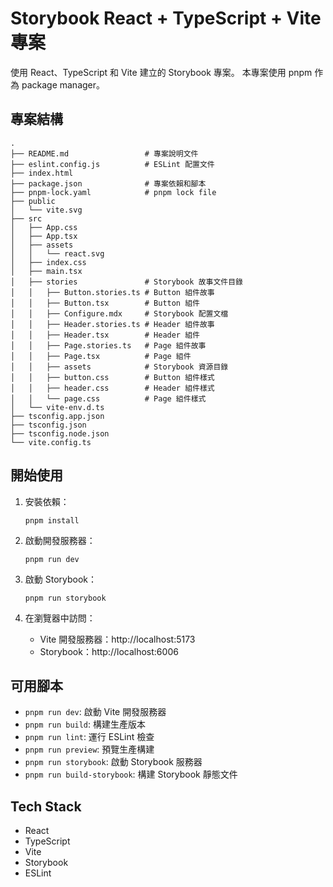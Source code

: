 # Storybook React + TypeScript + Vite 專案

使用 React、TypeScript 和 Vite 建立的 Storybook 專案。
本專案使用 pnpm 作為 package manager。

## 專案結構

```
.
├── README.md                 # 專案說明文件
├── eslint.config.js          # ESLint 配置文件
├── index.html               
├── package.json              # 專案依賴和腳本
├── pnpm-lock.yaml            # pnpm lock file
├── public                    
│   └── vite.svg             
├── src                       
│   ├── App.css              
│   ├── App.tsx               
│   ├── assets                
│   │   └── react.svg         
│   ├── index.css            
│   ├── main.tsx              
│   ├── stories               # Storybook 故事文件目錄
│   │   ├── Button.stories.ts # Button 組件故事
│   │   ├── Button.tsx        # Button 組件
│   │   ├── Configure.mdx     # Storybook 配置文檔
│   │   ├── Header.stories.ts # Header 組件故事
│   │   ├── Header.tsx        # Header 組件
│   │   ├── Page.stories.ts   # Page 組件故事
│   │   ├── Page.tsx          # Page 組件
│   │   ├── assets            # Storybook 資源目錄
│   │   ├── button.css        # Button 組件樣式
│   │   ├── header.css        # Header 組件樣式
│   │   └── page.css          # Page 組件樣式
│   └── vite-env.d.ts         
├── tsconfig.app.json         
├── tsconfig.json             
├── tsconfig.node.json       
└── vite.config.ts           
```

## 開始使用

1. 安裝依賴：
   ```
   pnpm install
   ```

2. 啟動開發服務器：
   ```
   pnpm run dev
   ```

3. 啟動 Storybook：
   ```
   pnpm run storybook
   ```

4. 在瀏覽器中訪問：
   - Vite 開發服務器：http://localhost:5173
   - Storybook：http://localhost:6006

## 可用腳本

- `pnpm run dev`: 啟動 Vite 開發服務器
- `pnpm run build`: 構建生產版本
- `pnpm run lint`: 運行 ESLint 檢查
- `pnpm run preview`: 預覽生產構建
- `pnpm run storybook`: 啟動 Storybook 服務器
- `pnpm run build-storybook`: 構建 Storybook 靜態文件

## Tech Stack

- React
- TypeScript
- Vite
- Storybook
- ESLint
